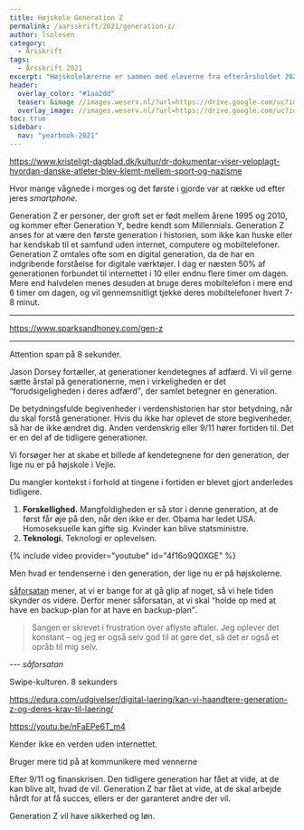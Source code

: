 ```yaml
---
title: Højskole Generation Z
permalink: /aarsskrift/2021/generation-z/
author: lsolesen
category:
  - Årsskrift
tags:
  - Årsskrift 2021
excerpt: "Højskolelærerne er sammen med eleverne fra efterårsholdet 2021 dykket ned i den generation, vi møder på højskolen lige nu. De er repræsentanter for Generation Z, men hvad betyder det for et højskoleophold. Det har viceforstander, Lars Olesen, samlet op på."
header:
  overlay_color: "#1aa2dd"
  teaser: &image //images.weserv.nl/?url=https://drive.google.com/uc?id=1kelR1tTkENy6Ty8rcCT7k4jtKy6u85wK&w=300
  overlay_image: //images.weserv.nl/?url=https://drive.google.com/uc?id=1kelR1tTkENy6Ty8rcCT7k4jtKy6u85wK&w=2000
toc: true
sidebar:
  nav: "yearbook-2021"
---
```


https://www.kristeligt-dagblad.dk/kultur/dr-dokumentar-viser-veloplagt-hvordan-danske-atleter-blev-klemt-mellem-sport-og-nazisme


Hvor mange vågnede i morges og det første i gjorde var at række ud efter jeres _smartphone_.

Generation Z er personer, der groft set er født mellem årene 1995 og 2010, og kommer efter Generation Y, bedre kendt som Millennials. Generation Z anses for at være den første generation i historien, som ikke kan huske eller har kendskab til et samfund uden internet, computere og mobiltelefoner. Generation Z omtales ofte som en digital generation, da de har en indgribende forståelse for digitale værktøjer. I dag er næsten 50% af generationen forbundet til internettet i 10 eller endnu flere timer om dagen. Mere end halvdelen menes desuden at bruge deres mobiltelefon i mere end 6 timer om dagen, og vil gennemsnitligt tjekke deres mobiltelefoner hvert 7-8 minut.

***

https://www.sparksandhoney.com/gen-z

***


Attention span på 8 sekunder. 

Jason Dorsey fortæller, at generationer kendetegnes af adfærd. Vi vil gerne sætte årstal på generationerne, men i virkeligheden er det <q>forudsigeligheden i deres adfærd</q>, der samlet betegner en generation.

De betydningsfulde begivenheder i verdenshistorien har stor betydning, når du skal forstå generationer. Hvis du ikke har oplevet de store begivenheder, så har de ikke ændret dig. Anden verdenskrig eller 9/11 hører fortiden til. Det er en del af de tidligere generationer.

Vi forsøger her at skabe et billede af kendetegnene for den generation, der lige nu er på højskole i Vejle.

Du mangler kontekst i forhold at tingene i fortiden er blevet gjort anderledes tidligere. 

1. **Forskellighed.** Mangfoldigheden er så stor i denne generation, at de først får øje på den, når den ikke er der. Obama har ledet USA. Homoseksuelle kan gifte sig. Kvinder kan blive statsministre. 
2. **Teknologi.** Teknologi er oplevelsen. 


{% include video provider="youtube" id="4f16o9Q0XGE" %}



Men hvad er tendenserne i den generation, der lige nu er på højskolerne.

[såforsatan](https://www.dr.dk/musik/karrierekanonen/er-du-konstant-paa-jagt-efter-en-federe-aftale-dansk-musiker-goer-op-med) mener, at vi er bange for at gå glip af noget, så vi hele tiden skynder os videre. Derfor mener såforsatan, at vi skal <q>holde op med at have en backup-plan for at have en backup-plan</q>.

> Sangen er skrevet i frustration over aflyste aftaler. Jeg oplever det konstant – og jeg er også selv god til at gøre det, så det er også et opråb til mig selv.

--- <cite>såforsatan</cite>

Swipe-kulturen. 8 sekunders 

https://edura.com/udgivelser/digital-laering/kan-vi-haandtere-generation-z-og-deres-krav-til-laering/


https://youtu.be/nFaEPe6T_m4

Kender ikke en verden uden internettet.

Bruger mere tid på at kommunikere med vennerne 

Efter 9/11 og finanskrisen. Den tidligere generation har fået at vide, at de kan blive alt, hvad de vil. Generation Z har fået at vide, at de skal arbejde hårdt for at få succes, ellers er der garanteret andre der vil.

Generation Z vil have sikkerhed og løn. 
